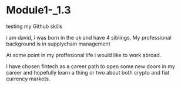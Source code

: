 # Module1-_1.3
testing my Github skills

i am david, i was born in the uk and have 4 siblings. My professional background is in supplychain management 

At some point in my proffesional life i would like to work abroad. 

I have chosen fintech as a career path to open some new doors in my career and hopefully learn a thing or two about both crypto and fiat currency markets. 
